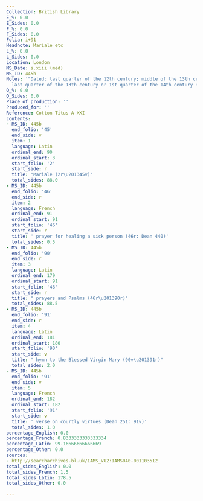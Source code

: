 ```yaml
---
Collection: British Library
E_%: 0.0
E_Sides: 0.0
F_%: 0.0
F_Sides: 0.0
Folia: i+91
Headnote: Mariale etc
L_%: 0.0
L_Sides: 0.0
Location: London
MS_Date: s.xiii (med)
MS_ID: 445b
Notes: '"Dated: last quarter of the 12th century; middle of the 13th century (46r);
  last quarter of the 13th century or 1st quarter of the 14th century (90v-91v)"'
O_%: 0.0
O_Sides: 0.0
Place_of_production: ''
Produced_for: ''
Reference: Cotton Titus A XXI
contents:
- MS_ID: 445b
  end_folio: '45'
  end_side: v
  item: 1
  language: Latin
  ordinal_end: 90
  ordinal_start: 3
  start_folio: '2'
  start_side: r
  title: "Mariale (2r\u201345v)"
  total_sides: 88.0
- MS_ID: 445b
  end_folio: '46'
  end_side: r
  item: 2
  language: French
  ordinal_end: 91
  ordinal_start: 91
  start_folio: '46'
  start_side: r
  title: ' prayer for healing a sick person (46r: Dean 440)'
  total_sides: 0.5
- MS_ID: 445b
  end_folio: '90'
  end_side: r
  item: 3
  language: Latin
  ordinal_end: 179
  ordinal_start: 91
  start_folio: '46'
  start_side: r
  title: " prayers and Psalms (46r\u201390r)"
  total_sides: 88.5
- MS_ID: 445b
  end_folio: '91'
  end_side: r
  item: 4
  language: Latin
  ordinal_end: 181
  ordinal_start: 180
  start_folio: '90'
  start_side: v
  title: " hymn to the Blessed Virgin Mary (90v\u201391r)"
  total_sides: 2.0
- MS_ID: 445b
  end_folio: '91'
  end_side: v
  item: 5
  language: French
  ordinal_end: 182
  ordinal_start: 182
  start_folio: '91'
  start_side: v
  title: ' verse on courtly virtues (Dean 251: 91v)'
  total_sides: 1.0
percentage_English: 0.0
percentage_French: 0.8333333333333334
percentage_Latin: 99.16666666666669
percentage_Other: 0.0
sources:
- http://searcharchives.bl.uk/IAMS_VU2:IAMS040-001103512
total_sides_English: 0.0
total_sides_French: 1.5
total_sides_Latin: 178.5
total_sides_Other: 0.0

---
```

